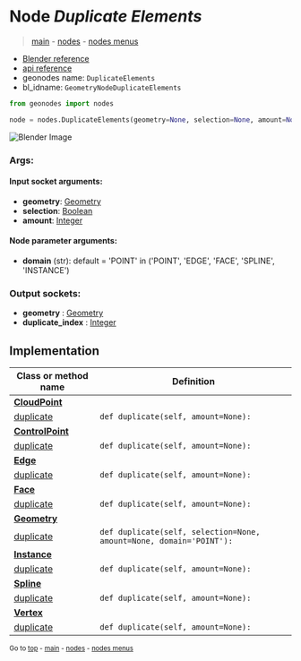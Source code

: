 # Node *Duplicate Elements*

> [main](../index.md) - [nodes](nodes.md) - [nodes menus](nodes_menus.md)

- [Blender reference](https://docs.blender.org/manual/en/latest/modeling/geometry_nodes/geometry/duplicate_elements.html)
- [api reference](https://docs.blender.org/api/current/bpy.types.GeometryNodeDuplicateElements.html)
- geonodes name: `DuplicateElements`
- bl_idname: `GeometryNodeDuplicateElements`

```python
from geonodes import nodes

node = nodes.DuplicateElements(geometry=None, selection=None, amount=None, domain='POINT')
```

![Blender Image](https://docs.blender.org/manual/en/latest/_images/node-types_GeometryNodeDuplicateElements.webp)

### Args:

#### Input socket arguments:

- **geometry**: [Geometry](Geometry.md)
- **selection**: [Boolean](Boolean.md)
- **amount**: [Integer](Integer.md)

#### Node parameter arguments:

- **domain** (str): default = 'POINT' in ('POINT', 'EDGE', 'FACE', 'SPLINE', 'INSTANCE')

### Output sockets:

- **geometry** : [Geometry](Geometry.md)
- **duplicate_index** : [Integer](Integer.md)

## Implementation

| Class or method name | Definition |
|----------------------|------------|
| **[CloudPoint](CloudPoint.md)** |
| [duplicate](CloudPoint.md#duplicate) | `def duplicate(self, amount=None):` |
| **[ControlPoint](ControlPoint.md)** |
| [duplicate](ControlPoint.md#duplicate) | `def duplicate(self, amount=None):` |
| **[Edge](Edge.md)** |
| [duplicate](Edge.md#duplicate) | `def duplicate(self, amount=None):` |
| **[Face](Face.md)** |
| [duplicate](Face.md#duplicate) | `def duplicate(self, amount=None):` |
| **[Geometry](Geometry.md)** |
| [duplicate](Geometry.md#duplicate) | `def duplicate(self, selection=None, amount=None, domain='POINT'):` |
| **[Instance](Instance.md)** |
| [duplicate](Instance.md#duplicate) | `def duplicate(self, amount=None):` |
| **[Spline](Spline.md)** |
| [duplicate](Spline.md#duplicate) | `def duplicate(self, amount=None):` |
| **[Vertex](Vertex.md)** |
| [duplicate](Vertex.md#duplicate) | `def duplicate(self, amount=None):` |

<sub>Go to [top](#node-duplicate-elements) - [main](../index.md) - [nodes](nodes.md) - [nodes menus](nodes_menus.md)</sub>

